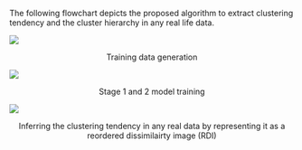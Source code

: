 The following flowchart depicts the proposed algorithm to extract clustering tendency and the cluster hierarchy in any real life data.

<img src="trainingDataGeneration.png">
<p align=center>Training data generation</p>

<img src="training.png">
<p align=center>Stage 1 and 2 model training</p>

<img src="inference.png">
<p align=center>Inferring the clustering tendency in any real data by representing it as a reordered dissimilairty image (RDI)</p>
